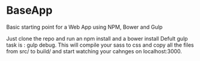 # BaseApp
Basic starting point for a Web App using NPM, Bower and Gulp

Just clone the repo and run an npm install and a bower install
Defult gulp task is : gulp debug.
This will compile your sass to css and copy all the files from src/ to build/ and start watching your cahnges on localhost:3000.


